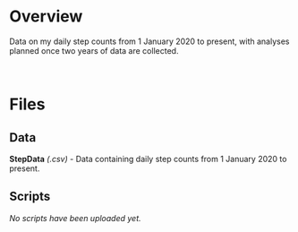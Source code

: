 # Overview

Data on my daily step counts from 1 January 2020 to present, with analyses planned once two years of data are collected.

<br/>

# Files

## Data

**StepData** *(.csv)* - Data containing daily step counts from 1 January 2020 to present.

## Scripts

*No scripts have been uploaded yet.*
